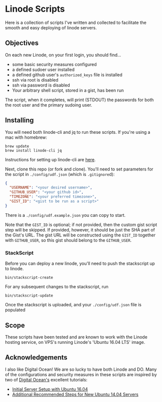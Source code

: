 # Linode Scripts

Here is a collection of scripts I've written and collected to facilitate the smooth and easy
deploying of linode servers.

## Objectives

On each new Linode, on your first login, you should find...

- some basic security measures configured
- a defined sudoer user installed
- a defined github user's `authorized_keys` file is installed
- ssh via root is disabled
- ssh via password is disabled
- Your arbitrary shell script, stored in a gist, has been run

The script, when it completes, will print (STDOUT) the passwords for both the root user
and the primary sudoing user.

## Installing

You will need both linode-cli and jq to run these scripts.  If you're using a mac with homebrew:

```shell
brew update
brew install linode-cli jq
```

Instructions for setting up linode-cli are [here](https://www.linode.com/docs/platform/linode-cli).

Next, clone this repo (or fork and clone).  You'll need to set parameters for the script
in `./config/udf.json` (which is `.gitignore`d):

```json
{
  "USERNAME": "<your desired username>",
  "GITHUB_USER": "<your github id>",
  "TIMEZONE": "<your preferred timezone>",
  "GIST_ID": "<gist to be run as a script>"
}
```

There is a `./config/udf.example.json` you can copy to start.

Note that the `GIST_ID` is optional; if not provided, then the custom gist script step will
be skipped.  If provided, however, it should be just the SHA part of the Gist's URL.  The
gist URL will be constructed using the `GIST_ID` together with `GITHUB_USER`, so this gist
should belong to the `GITHUB_USER`.

### StackScript

Before you can deploy a new linode, you'll need to push the stackscript up to linode.

`bin/stackscript-create`

For any subsequent changes to the stackscript, run

`bin/stackscript-update`

Once the stackscript is uploaded, and your `./config/udf.json` file is populated

## Scope

These scripts have been tested and are known to work with the Linode hosting service, on VPS's running
Linode's 'Ubuntu 16.04 LTS' image.

## Acknowledgements

I also like Digital Ocean!  We are so lucky to have both Linode and DO.  Many of the configurations and security measures in these scripts
are inspired by two of [Digital Ocean's](https://www.digitalocean.com) excellent tutorials:

- [Initial Server Setup with Ubuntu 16.04](https://www.digitalocean.com/community/tutorials/initial-server-setup-with-ubuntu-16-04)
- [Additional Recommended Steps for New Ubuntu 14.04 Servers](https://www.digitalocean.com/community/tutorials/additional-recommended-steps-for-new-ubuntu-14-04-servers)
